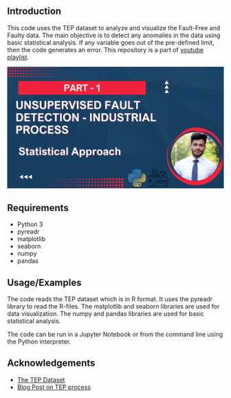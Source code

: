 ## Introduction
This code uses the TEP dataset to analyze and visualize the Fault-Free and Faulty data. The main objective is to detect any anomalies in the data using basic statistical analysis. If any variable goes out of the pre-defined limit, then the code generates an error. This repository is a part of [youtube playlist](https://youtu.be/iCTU-IZ6rPQ).

![alt text](/images/Youtube_thumbnail.png)

## Requirements

- Python 3
- pyreadr
- matplotlib
- seaborn
- numpy
- pandas


## Usage/Examples

The code reads the TEP dataset which is in R format. It uses the pyreadr library to read the R-files. The matplotlib and seaborn libraries are used for data visualization. The numpy and pandas libraries are used for basic statistical analysis.

The code can be run in a Jupyter Notebook or from the command line using the Python interpreter.


## Acknowledgements

 - [The TEP Dataset](https://www.kaggle.com/datasets/averkij/tennessee-eastman-process-simulation-dataset)
 - [Blog Post on TEP process](https://keepfloyding.github.io/posts/data-explor-TEP-3/)


